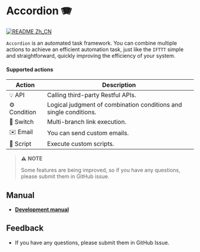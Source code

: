 # Accordion 🪗

[![README Zh_CN](https://img.shields.io/badge/Lang-中文-red)](./README.Zh_CN.md)

`Accordion` is an automated task framework. You can combine multiple actions to achieve an efficient automation task, just like the `IFTTT` simple and straightforward, quickly improving the efficiency of your system.

#### Supported actions

| Action       | Description                                                      |
|--------------|------------------------------------------------------------------|
| 💡 API       | Calling third-party Restful APIs.                                |
| ⚙️ Condition | Logical judgment of combination conditions and single conditions. |
| 🔗 Switch    | Multi-branch link execution.                                     |
| ✉️ Email     | You can send custom emails.                                                    |
| 📝 Script    | Execute custom scripts.                                                   |

> ⚠️ __NOTE__
>
> Some features are being improved, so if you have any questions, please submit them in GitHub issue.
>


## Manual

- __[Development manual](https://github.com/eoctet/accordion.wiki.git)__


## Feedback

- If you have any questions, please submit them in GitHub Issue.